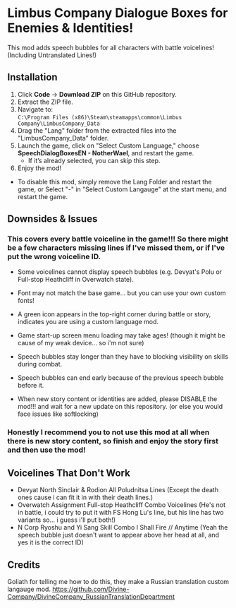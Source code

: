 # Limbus Company Dialogue Boxes for Enemies & Identities!

This mod adds speech bubbles for all characters with battle voicelines!
(Including Untranslated Lines!)

## Installation
1. Click **Code** → **Download ZIP** on this GitHub repository.
2. Extract the ZIP file.
3. Navigate to:  
   `C:\Program Files (x86)\Steam\steamapps\common\Limbus Company\LimbusCompany_Data`
4. Drag the "Lang" folder from the extracted files into the "LimbusCompany_Data" folder.
5. Launch the game, click on "Select Custom Language," choose **SpeechDialogBoxesEN - NotherWael**, and restart the game.  
   - If it’s already selected, you can skip this step.
6. Enjoy the mod!

- To disable this mod, simply remove the Lang Folder and restart the game, or Select "-" in "Select Custom Langauge" at the start menu, and restart the game.

## Downsides & Issues
### This covers every battle voiceline in the game!!! So there might be a few characters missing lines if I've missed them, or if I've put the wrong voiceline ID.

- Some voicelines cannot display speech bubbles (e.g. Devyat's Polu or Full-stop Heathcliff in Overwatch state).  
- Font may not match the base game... but you can use your own custom fonts!  
- A green icon appears in the top-right corner during battle or story, indicates you are using a custom language mod.  
- Game start-up screen menu loading may take ages! (though it might be cause of my weak device... so i'm not sure) 
- Speech bubbles stay longer than they have to blocking visibility on skills during combat.
- Speech bubbles can end early because of the previous speech bubble before it.

- When new story content or identities are added, please DISABLE the mod!!! and wait for a new update on this repository.
(or else you would face issues like softlocking)

### Honestly I recommend you to not use this mod at all when there is new story content, so finish and enjoy the story first and then use the mod!

## Voicelines That Don't Work
- Devyat North Sinclair & Rodion All Poludnitsa Lines (Except the death ones cause i can fit it in with their death lines.)
- Overwatch Assignment Full-stop Heathcliff Combo Voicelines (He's not in battle, i could try to put it with FS Hong Lu's line, but his line has two variants so... i guess i'll put both!)
- N Corp Ryoshu and Yi Sang Skill Combo I Shall Fire // Anytime (Yeah the speech bubble just doesn't want to appear above her head at all, and yes it is the correct ID)

## Credits
Goliath for telling me how to do this, they make a Russian translation custom langauge mod.
https://github.com/Divine-Company/DivineCompany_RussianTranslationDepartment
